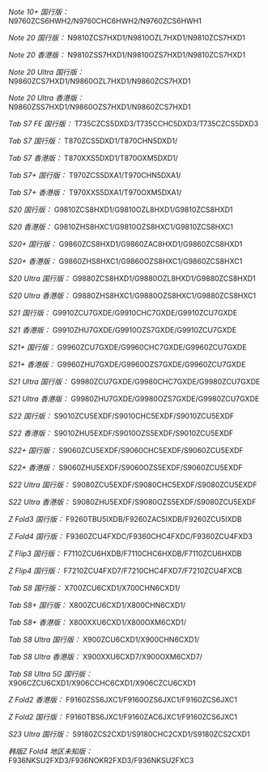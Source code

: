 *Note 10+ 国行版：*
N9760ZCS6HWH2/N9760CHC6HWH2/N9760ZCS6HWH1

*Note 20 国行版：*
N9810ZCS7HXD1/N9810OZL7HXD1/N9810ZCS7HXD1

*Note 20 香港版：*
N9810ZSS7HXD1/N9810OZS7HXD1/N9810ZCS7HXD1

*Note 20 Ultra 国行版：*
N9860ZCS7HXD1/N9860OZL7HXD1/N9860ZCS7HXD1

*Note 20 Ultra 香港版：*
N9860ZSS7HXD1/N9860OZS7HXD1/N9860ZCS7HXD1

*Tab S7 FE 国行版：*
T735CZCS5DXD3/T735CCHC5DXD3/T735CZCS5DXD3

*Tab S7 国行版：*
T870ZCS5DXD1/T870CHN5DXD1/

*Tab S7 香港版：*
T870XXS5DXD1/T870OXM5DXD1/

*Tab S7+ 国行版：*
T970ZCS5DXA1/T970CHN5DXA1/

*Tab S7+ 香港版：*
T970XXS5DXA1/T970OXM5DXA1/

*S20 国行版：*
G9810ZCS8HXD1/G9810OZL8HXD1/G9810ZCS8HXD1

*S20 香港版：*
G9810ZHS8HXC1/G9810OZS8HXC1/G9810ZCS8HXC1

*S20+ 国行版：*
G9860ZCS8HXD1/G9860ZAC8HXD1/G9860ZCS8HXD1

*S20+ 香港版：*
G9860ZHS8HXC1/G9860OZS8HXC1/G9860ZCS8HXC1

*S20 Ultra 国行版：*
G9880ZCS8HXD1/G9880OZL8HXD1/G9880ZCS8HXD1

*S20 Ultra 香港版：*
G9880ZHS8HXC1/G9880OZS8HXC1/G9880ZCS8HXC1

*S21 国行版：*
G9910ZCU7GXDE/G9910CHC7GXDE/G9910ZCU7GXDE

*S21 香港版：*
G9910ZHU7GXDE/G9910OZS7GXDE/G9910ZCU7GXDE

*S21+ 国行版：*
G9960ZCU7GXDE/G9960CHC7GXDE/G9960ZCU7GXDE

*S21+ 香港版：*
G9960ZHU7GXDE/G9960OZS7GXDE/G9960ZCU7GXDE

*S21 Ultra 国行版：*
G9980ZCU7GXDE/G9980CHC7GXDE/G9980ZCU7GXDE

*S21 Ultra 香港版：*
G9980ZHU7GXDE/G9980OZS7GXDE/G9980ZCU7GXDE

*S22 国行版：*
S9010ZCU5EXDF/S9010CHC5EXDF/S9010ZCU5EXDF

*S22 香港版：*
S9010ZHU5EXDF/S9010OZS5EXDF/S9010ZCU5EXDF

*S22+ 国行版：*
S9060ZCU5EXDF/S9060CHC5EXDF/S9060ZCU5EXDF

*S22+ 香港版：*
S9060ZHU5EXDF/S9060OZS5EXDF/S9060ZCU5EXDF

*S22 Ultra 国行版：*
S9080ZCU5EXDF/S9080CHC5EXDF/S9080ZCU5EXDF

*S22 Ultra 香港版：*
S9080ZHU5EXDF/S9080OZS5EXDF/S9080ZCU5EXDF

*Z Fold3 国行版：*
F9260TBU5IXDB/F9260ZAC5IXDB/F9260ZCU5IXDB

*Z Fold4 国行版：*
F9360ZCU4FXDC/F9360CHC4FXDC/F9360ZCU4FXD3

*Z Flip3 国行版：*
F7110ZCU6HXDB/F7110CHC6HXDB/F7110ZCU6HXDB

*Z Flip4 国行版：*
F7210ZCU4FXD7/F7210CHC4FXD7/F7210ZCU4FXCB

*Tab S8 国行版：*
X700ZCU6CXD1/X700CHN6CXD1/

*Tab S8+ 国行版：*
X800ZCU6CXD1/X800CHN6CXD1/

*Tab S8+ 香港版：*
X800XXU6CXD1/X800OXM6CXD1/

*Tab S8 Ultra 国行版：*
X900ZCU6CXD1/X900CHN6CXD1/

*Tab S8 Ultra 香港版：*
X900XXU6CXD7/X900OXM6CXD7/

*Tab S8 Ultra 5G 国行版：*
X906CZCU6CXD1/X906CCHC6CXD1/X906CZCU6CXD1

*Z Fold2 香港版：*
F9160ZSS6JXC1/F9160OZS6JXC1/F9160ZCS6JXC1

*Z Fold2 国行版：*
F9160TBS6JXC1/F9160ZAC6JXC1/F9160ZCS6JXC1

*S23 Ultra 国行版：*
S9180ZCS2CXD1/S9180CHC2CXD1/S9180ZCS2CXD1

*韩版Z Fold4 地区未知版：*
F936NKSU2FXD3/F936NOKR2FXD3/F936NKSU2FXC3

